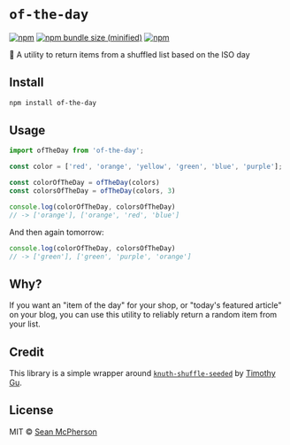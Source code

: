 # `of-the-day`

[![npm](https://img.shields.io/npm/v/of-the-day.svg)](https://npmjs.com/package/of-the-day) [![npm bundle size (minified)](https://img.shields.io/bundlephobia/min/of-the-day.svg)](https://npmjs.com/package/of-the-day) [![npm](https://img.shields.io/npm/dt/of-the-day.svg)](https://npmjs.com/package/of-the-day)

🍜 A utility to return items from a shuffled list based on the ISO day

## Install

```sh
npm install of-the-day
```

## Usage

```js
import ofTheDay from 'of-the-day';

const color = ['red', 'orange', 'yellow', 'green', 'blue', 'purple'];

const colorOfTheDay = ofTheDay(colors)
const colorsOfTheDay = ofTheDay(colors, 3)

console.log(colorOfTheDay, colorsOfTheDay)
// -> ['orange'], ['orange', 'red', 'blue']
```

And then again tomorrow:

```js
console.log(colorOfTheDay, colorsOfTheDay)
// -> ['green'], ['green', 'purple', 'orange']
```

## Why?

If you want an "item of the day" for your shop, or "today's featured article" on your blog, you can use this utility to reliably return a random item from your list.

## Credit

This library is a simple wrapper around [`knuth-shuffle-seeded`](https://npm.im/knuth-shuffle-seeded) by [Timothy Gu](https://github.com/TimothyGu).

## License

MIT © [Sean McPherson](https://seanmcp.com)